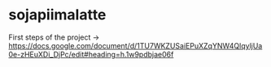 # sojapiimalatte

First steps of the project -> https://docs.google.com/document/d/1TU7WKZUSaiEPuXZqYNW4QlqyljUa0e-zHEuXDi_DjPc/edit#heading=h.1w9pdbjae06f
